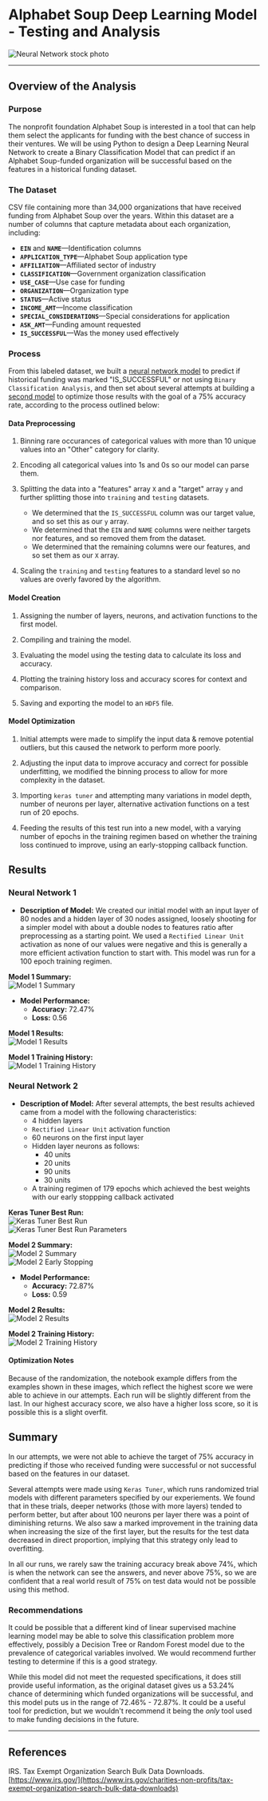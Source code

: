 # Alphabet Soup Deep Learning Model - Testing and Analysis

![Neural Network stock photo](Images/neural-network.jpg)

- - -

## Overview of the Analysis

### Purpose

The nonprofit foundation Alphabet Soup is interested in a tool that can help them select the applicants for funding with the best chance of success in their ventures. We will be using Python to design a Deep Learning Neural Network to create a Binary Classification Model that can predict if an Alphabet Soup-funded organization will be successful based on the features in a historical funding dataset.

### The Dataset

CSV file containing more than 34,000 organizations that have received funding from Alphabet Soup over the years. Within this dataset are a number of columns that capture metadata about each organization, including:

* **`EIN`** and **`NAME`**—Identification columns  
* **`APPLICATION_TYPE`**—Alphabet Soup application type  
* **`AFFILIATION`**—Affiliated sector of industry  
* **`CLASSIFICATION`**—Government organization classification  
* **`USE_CASE`**—Use case for funding  
* **`ORGANIZATION`**—Organization type  
* **`STATUS`**—Active status  
* **`INCOME_AMT`**—Income classification  
* **`SPECIAL_CONSIDERATIONS`**—Special considerations for application  
* **`ASK_AMT`**—Funding amount requested  
* **`IS_SUCCESSFUL`**—Was the money used effectively

### Process

From this labeled dataset, we built a [neural network model](Colab_Notebooks/Alphabet_Soup_Model.ipynb) to predict if historical funding was marked "IS_SUCCESSFUL" or not using `Binary Classification Analysis`, and then set about several attempts at building a [second model](Colab_Notebooks/AlphabetSoupCharity_Optimization.ipynb) to optimize those results with the goal of a 75% accuracy rate, according to the process outlined below:

#### Data Preprocessing

1. Binning rare occurances of categorical values with more than 10 unique values into an "Other" category for clarity.

2. Encoding all categorical values into 1s and 0s so our model can parse them.

3. Splitting the data into a "features" array `X` and a "target" array `y` and further splitting those into `training` and `testing` datasets.
    * We determined that the `IS_SUCCESSFUL` column was our target value, and so set this as our `y` array.
    * We determined that the `EIN` and `NAME` columns were neither targets nor features, and so removed them from the dataset.
    * We determined that the remaining columns were our features, and so set them as our `X` array.

4. Scaling the `training` and `testing` features to a standard level so no values are overly favored by the algorithm.

#### Model Creation

1. Assigning the number of layers, neurons, and activation functions to the first model.

2. Compiling and training the model.

3. Evaluating the model using the testing data to calculate its loss and accuracy.

4. Plotting the training history loss and accuracy scores for context and comparison.

5. Saving and exporting the model to an `HDF5` file.

#### Model Optimization

1. Initial attempts were made to simplify the input data & remove potential outliers, but this caused the network to perform more poorly.

2. Adjusting the input data to improve accuracy and correct for possible underfitting, we modified the binning process to allow for more complexity in the dataset.

3. Importing `keras tuner` and attempting many variations in model depth, number of neurons per layer, alternative activation functions on a test run of 20 epochs.

4. Feeding the results of this test run into a new model, with a varying number of epochs in the training regimen based on whether the training loss continued to improve, using an early-stopping callback function.

## Results

### Neural Network 1

* **Description of Model:** We created our initial model with an input layer of 80 nodes and a hidden layer of 30 nodes assigned, loosely shooting for a simpler model with about a double nodes to features ratio after preprocessing as a starting point. We used a `Rectified Linear Unit` activation as none of our values were negative and this is generally a more efficient activation function to start with.  This model was run for a 100 epoch training regimen.  

**Model 1 Summary:**  
![Model 1 Summary](Images/model1_summary.png)

* **Model Performance:**  
  * **Accuracy:** 72.47%
  * **Loss:** 0.56

**Model 1 Results:**  
![Model 1 Results](Images/model1_results.png)

**Model 1 Training History:**  
![Model 1 Training History](Images/model1_train_hist.png)

### Neural Network 2

* **Description of Model:** After several attempts, the best results achieved came from a model with the following characteristics:  
  * 4 hidden layers
  * `Rectified Linear Unit` activation function
  * 60 neurons on the first input layer
  * Hidden layer neurons as follows:
    * 40 units
    * 20 units
    * 90 units
    * 30 units
  * A training regimen of 179 epochs which achieved the best weights with our early stoppping callback activated

**Keras Tuner Best Run:**  
![Keras Tuner Best Run](Images/tuner_best.png)  
![Keras Tuner Best Run Parameters](Images/tuner_best_params.png)

**Model 2 Summary:**  
![Model 2 Summary](Images/model2_summary.png)  
![Model 2 Early Stopping](Images/model2_early_stop.png)

* **Model Performance:**
    * **Accuracy:** 72.87%
    * **Loss:** 0.59

**Model 2 Results:**  
![Model 2 Results](Images/model2_results.png)

**Model 2 Training History:**  
![Model 2 Training History](Images/model2_train_hist.png)

#### Optimization Notes

Because of the randomization, the notebook example differs from the examples shown in these images, which reflect the highest score we were able to achieve in our attempts.  Each run will be slightly different from the last.  In our highest accuracy score, we also have a higher loss score, so it is possible this is a slight overfit.

## Summary

In our attempts, we were not able to achieve the target of 75% accuracy in predicting if those who received funding were successful or not successful based on the features in our dataset.  

Several attempts were made using `Keras Tuner`, which runs randomized trial models with different parameters specified by our experiements.  We found that in these trials, deeper networks (those with more layers) tended to perform better, but after about 100 neurons per layer there was a point of diminishing returns.  We also saw a marked improvement in the training data when increasing the size of the first layer, but the results for the test data decreased in direct proportion, implying that this strategy only lead to overfitting.

In all our runs, we rarely saw the training accuracy break above 74%, which is when the network can see the answers, and never above 75%, so we are confident that a real world result of 75% on test data would not be possible using this method.

### Recommendations

It could be possible that a different kind of linear supervised machine learning model may be able to solve this classification problem more effectively, possibly a Decision Tree or Random Forest model due to the prevalence of categorical variables involved.  We would recommend further testing to determine if this is a good strategy.

While this model did not meet the requested specifications, it does still provide useful information, as the original dataset gives us a 53.24% chance of determining which funded organizations will be successful, and this model puts us in the range of 72.46% - 72.87%.  It could be a useful tool for prediction, but we wouldn't recommend it being the *only* tool used to make funding decisions in the future.

- - -

## References

IRS. Tax Exempt Organization Search Bulk Data Downloads. [https://www.irs.gov/](https://www.irs.gov/charities-non-profits/tax-exempt-organization-search-bulk-data-downloads)